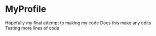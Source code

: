 # MyProfile
 Hopefully my final attempt to making my code
Does this make any edits
Testing more lines of code
